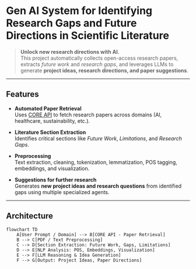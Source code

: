 # Gen AI System for Identifying Research Gaps and Future Directions in Scientific Literature

> **Unlock new research directions with AI.**  
This project automatically collects open-access research papers, extracts *future work* and *research gaps*, and leverages LLMs to generate **project ideas, research directions, and paper suggestions**.  

---

## Features

- **Automated Paper Retrieval**  
  Uses [CORE API](https://core.ac.uk/) to fetch research papers across domains (AI, healthcare, sustainability, etc.).

- **Literature Section Extraction**  
  Identifies critical sections like *Future Work*, *Limitations*, and *Research Gaps*.

- **Preprocessing**  
  Text extraction, cleaning, tokenization, lemmatization, POS tagging, embeddings, and visualization.

- **Suggestions for further research**  
  Generates **new project ideas and research questions** from identified gaps using multiple specialized agents.
  
---

## Architecture

```mermaid
flowchart TD
    A[User Prompt / Domain] --> B[CORE API - Paper Retrieval]
    B --> C[PDF / Text Preprocessing]
    C --> D[Section Extraction: Future Work, Gaps, Limitations]
    D --> E[NLP Analysis: POS, Embeddings, Visualization]
    E --> F[LLM Reasoning & Idea Generation]
    F --> G[Output: Project Ideas, Paper Directions]
```


